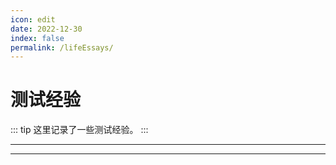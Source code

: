 ```yaml
---
icon: edit
date: 2022-12-30
index: false
permalink: /lifeEssays/
---
```


# 测试经验

::: tip
这里记录了一些测试经验。
:::

---
<Catalog base="/lifeEssays/" :depth="2"/>

---
